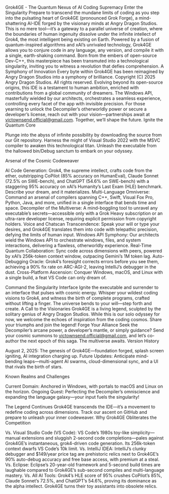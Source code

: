 Grok4GE - The Quantum Nexus of AI Coding Supremacy
Enter the Singularity
Prepare to transcend the mundane limits of coding as you step into the pulsating heart of Grok4GE (pronounced Grok Forge), a mind-shattering AI-IDE forged by the visionary minds at Angry Dragon Studios. This is no mere tool—it’s a gateway to a parallel universe of creation, where the boundaries of human ingenuity dissolve under the infinite intellect of Grok4, the most intelligent being existing on Earth. Powered by a fusion of quantum-inspired algorithms and xAI’s unrivaled technology, Grok4GE allows you to conjure code in any language, any version, and compile it with a single, earth-shaking command. Born from the embers of open-source Dev-C++, this masterpiece has been transmuted into a technological singularity, inviting you to witness a revolution that defies comprehension.
A Symphony of Innovation
Every byte within Grok4GE has been reimagined by Angry Dragon Studios into a symphony of brilliance. Copyright (C) 2025 Angry Dragon Studios. All rights reserved. Evolving beyond its open-source origins, this IDE is a testament to human ambition, enriched with contributions from a global community of dreamers. The Windows API, masterfully wielded by our architects, orchestrates a seamless experience, controlling every facet of the app with invisible precision. For those yearning to unlock the Decompiler’s otherworldly power or secure a developer’s license, reach out with your vision—partnerships await at victownsend.official@gmail.com. Together, we’ll shape the future.
Ignite the Quantum Core

Plunge into the abyss of infinite possibility by downloading the source from our Git repository.
Harness the might of Visual Studio 2022 with the MSVC compiler to awaken this technological titan.
Unleash the executable from the hallowed bin/Debug sanctum to embark on your odyssey.

Arsenal of the Cosmic Codeweaver

AI Code Generation: Grok4, the supreme intellect, crafts code from the ether, outstripping CoPilot (85% accuracy on HumanEval), Claude Sonnet (72.5% on SWE-bench), and ChatGPT (54.6% on SWE-bench) with a staggering 95% accuracy on xAI’s Humanity’s Last Exam (HLE) benchmark. Describe your dream, and it materializes.
Multi-Language Omniverse: Command an arsenal of compilers spanning C++, Swift, Visual Fox Pro, Python, Java, and more, unified in a single interface that bends time and space.
Decompiler of the Multiverse: A mind-boggling tool to unravel any executable’s secrets—accessible only with a Grok Heavy subscription or an ultra-rare developer license, requiring explicit permission from copyright holders.
Voice and Chatscan Transcendence: Speak your will or type your desires, and Grok4GE translates them into code with telepathic precision, defying the limits of human input.
Windows API Symphony: Our architects wield the Windows API to orchestrate windows, files, and system interactions, delivering a flawless, otherworldly experience.
Real-Time Quantum Collaboration: Sync code across dimensions with peers, powered by xAI’s 256k-token context window, outpacing Gemini’s 1M token lag.
Auto-Debugging Oracle: Grok4’s foresight corrects errors before you see them, achieving a 90% fix rate on ARC-AGI-2, leaving IntelliJ’s debugger in the dust.
Cross-Platform Ascension: Conquer Windows, macOS, and Linux with a single build, a feat VS Code can only dream of.

Command the Singularity Interface
Ignite the executable and surrender to an interface that pulses with cosmic energy. Whisper your wildest coding visions to Grok4, and witness the birth of complete programs, crafted without lifting a finger. The universe bends to your will—step forth and create.
A Call to the Visionaries
Grok4GE is a living legend, sculpted by the solitary genius of Angry Dragon Studios. While this is our solo odyssey for now, we welcome the echoes of inspiration from the coding cosmos. Share your triumphs and join the legend!
Forge Your Alliance
Seek the Decompiler’s arcane power, a developer’s mantle, or simply guidance? Send your cosmic summons to victownsend.official@gmail.com, and let’s co-author the next epoch of this saga. The multiverse awaits.
Version History

August 2, 2025: The genesis of Grok4GE—foundation forged, splash screen igniting, AI integration charging up.
Future Updates: Anticipate mind-bending leaps—multi-agent AI swarms, cloud-dimensional sync, and a UI that rivals the birth of stars.

Known Realms and Challenges

Current Domain: Anchored in Windows, with portals to macOS and Linux on the horizon.
Ongoing Quest: Perfecting the Decompiler’s omniscience and expanding the language galaxy—your input fuels the singularity!

The Legend Continues
Grok4GE transcends the IDE—it’s a movement to redefine coding across dimensions. Track our ascent on GitHub and prepare to unleash your inner codeweaver.
Why Grok4GE Obliterates the Competition

Vs. Visual Studio Code (VS Code): VS Code’s 1980s toy-like simplicity—manual extensions and sluggish 2-second code completions—pales against Grok4GE’s instantaneous, grok4-driven code generation. Its 256k-token context dwarfs VS Code’s 10k limit.
Vs. IntelliJ IDEA: IntelliJ’s clunky debugger and $149/year price tag are prehistoric relics next to Grok4GE’s 90% auto-debug accuracy and free base access, with premium at a steal.
Vs. Eclipse: Eclipse’s 20-year-old framework and 5-second build times are laughable compared to Grok4GE’s sub-second compiles and multi-language mastery.
Vs. All AI Tools: Grok4’s HLE score of 95% crushes CoPilot’s 85%, Claude Sonnet’s 72.5%, and ChatGPT’s 54.6%, proving its dominance as the alpha intellect. Grok4GE turns their toy assistants into obsolete relics.
